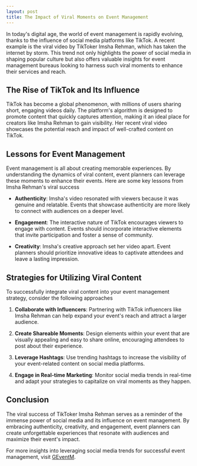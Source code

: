 ```yaml
---
layout: post
title: The Impact of Viral Moments on Event Management
---
```



In today's digital age, the world of event management is rapidly evolving, thanks to the influence of social media platforms like TikTok. A recent example is the viral video by TikToker Imsha Rehman, which has taken the internet by storm. This trend not only highlights the power of social media in shaping popular culture but also offers valuable insights for event management bureaus looking to harness such viral moments to enhance their services and reach.

## The Rise of TikTok and Its Influence

TikTok has become a global phenomenon, with millions of users sharing short, engaging videos daily. The platform's algorithm is designed to promote content that quickly captures attention, making it an ideal place for creators like Imsha Rehman to gain visibility. Her recent viral video showcases the potential reach and impact of well-crafted content on TikTok.

## Lessons for Event Management

Event management is all about creating memorable experiences. By understanding the dynamics of viral content, event planners can leverage these moments to enhance their events. Here are some key lessons from Imsha Rehman's viral success

- **Authenticity**: Imsha's video resonated with viewers because it was genuine and relatable. Events that showcase authenticity are more likely to connect with audiences on a deeper level.

- **Engagement**: The interactive nature of TikTok encourages viewers to engage with content. Events should incorporate interactive elements that invite participation and foster a sense of community.

- **Creativity**: Imsha's creative approach set her video apart. Event planners should prioritize innovative ideas to captivate attendees and leave a lasting impression.

## Strategies for Utilizing Viral Content

To successfully integrate viral content into your event management strategy, consider the following approaches

1. **Collaborate with Influencers**: Partnering with TikTok influencers like Imsha Rehman can help expand your event's reach and attract a larger audience.

2. **Create Shareable Moments**: Design elements within your event that are visually appealing and easy to share online, encouraging attendees to post about their experience.

3. **Leverage Hashtags**: Use trending hashtags to increase the visibility of your event-related content on social media platforms.

4. **Engage in Real-time Marketing**: Monitor social media trends in real-time and adapt your strategies to capitalize on viral moments as they happen.

## Conclusion

The viral success of TikToker Imsha Rehman serves as a reminder of the immense power of social media and its influence on event management. By embracing authenticity, creativity, and engagement, event planners can create unforgettable experiences that resonate with audiences and maximize their event's impact.

For more insights into leveraging social media trends for successful event management, visit [GEventM](https://geventm.com/).